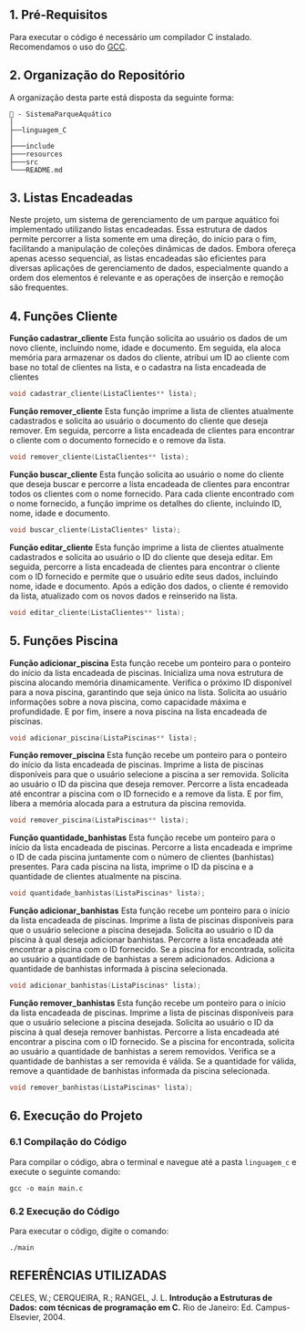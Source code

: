 ## 1. Pré-Requisitos

Para executar o código é necessário um compilador C instalado. Recomendamos o uso do [GCC](https://gcc.gnu.org/).

## 2. Organização do Repositório
A organização desta parte está disposta da seguinte forma:

``` 
📁 - SistemaParqueAquático
│
├──linguagem_C
│
├───include
├───resources
├───src
└───README.md
```

## 3. Listas Encadeadas
Neste projeto, um sistema de gerenciamento de um parque aquático foi implementado utilizando listas encadeadas. Essa estrutura de dados permite percorrer a lista somente em uma direção, do início para o fim, facilitando a manipulação de coleções dinâmicas de dados. Embora ofereça apenas acesso sequencial, as listas encadeadas são eficientes para diversas aplicações de gerenciamento de dados, especialmente quando a ordem dos elementos é relevante e as operações de inserção e remoção são frequentes.

## 4. Funções Cliente
**Função cadastrar_cliente**
Esta função solicita ao usuário os dados de um novo cliente, incluindo nome, idade e documento. Em seguida, ela aloca memória para armazenar os dados do cliente, atribui um ID ao cliente com base no total de clientes na lista, e o cadastra na lista encadeada de clientes
```c
void cadastrar_cliente(ListaClientes** lista);
```

**Função remover_cliente**
Esta função imprime a lista de clientes atualmente cadastrados e solicita ao usuário o documento do cliente que deseja remover. Em seguida, percorre a lista encadeada de clientes para encontrar o cliente com o documento fornecido e o remove da lista.
```c
void remover_cliente(ListaClientes** lista);
```

**Função buscar_cliente**
Esta função solicita ao usuário o nome do cliente que deseja buscar e percorre a lista encadeada de clientes para encontrar todos os clientes com o nome fornecido. Para cada cliente encontrado com o nome fornecido, a função imprime os detalhes do cliente, incluindo ID, nome, idade e documento.
```c
void buscar_cliente(ListaClientes* lista);
```

**Função editar_cliente**
Esta função imprime a lista de clientes atualmente cadastrados e solicita ao usuário o ID do cliente que deseja editar. Em seguida, percorre a lista encadeada de clientes para encontrar o cliente com o ID fornecido e permite que o usuário edite seus dados, incluindo nome, idade e documento. Após a edição dos dados, o cliente é removido da lista, atualizado com os novos dados e reinserido na lista.
```c
void editar_cliente(ListaClientes** lista);
```

## 5. Funções Piscina
**Função adicionar_piscina**
Esta função recebe um ponteiro para o ponteiro do início da lista encadeada de piscinas. Inicializa uma nova estrutura de piscina alocando memória dinamicamente. Verifica o próximo ID disponível para a nova piscina, garantindo que seja único na lista. Solicita ao usuário informações sobre a nova piscina, como capacidade máxima e profundidade. E por fim, insere a nova piscina na lista encadeada de piscinas.
```c
void adicionar_piscina(ListaPiscinas** lista);
```

**Função remover_piscina**
 Esta função recebe um ponteiro para o ponteiro do início da lista encadeada de piscinas. Imprime a lista de piscinas disponíveis para que o usuário selecione a piscina a ser removida. Solicita ao usuário o ID da piscina que deseja remover. Percorre a lista encadeada até encontrar a piscina com o ID fornecido e a remove da lista. E por fim, libera a memória alocada para a estrutura da piscina removida.
 ```c
void remover_piscina(ListaPiscinas** lista);
```

**Função quantidade_banhistas**
Esta função recebe um ponteiro para o início da lista encadeada de piscinas. Percorre a lista encadeada e imprime o ID de cada piscina juntamente com o número de clientes (banhistas) presentes. Para cada piscina na lista, imprime o ID da piscina e a quantidade de clientes atualmente na piscina.
 ```c
void quantidade_banhistas(ListaPiscinas* lista);
```

**Função adicionar_banhistas**
Esta função recebe um ponteiro para o início da lista encadeada de piscinas. Imprime a lista de piscinas disponíveis para que o usuário selecione a piscina desejada. Solicita ao usuário o ID da piscina à qual deseja adicionar banhistas. Percorre a lista encadeada até encontrar a piscina com o ID fornecido. Se a piscina for encontrada, solicita ao usuário a quantidade de banhistas a serem adicionados. Adiciona a quantidade de banhistas informada à piscina selecionada.
 ```c
void adicionar_banhistas(ListaPiscinas* lista);
```

**Função remover_banhistas**
Esta função recebe um ponteiro para o início da lista encadeada de piscinas. Imprime a lista de piscinas disponíveis para que o usuário selecione a piscina desejada. Solicita ao usuário o ID da piscina à qual deseja remover banhistas. Percorre a lista encadeada até encontrar a piscina com o ID fornecido. Se a piscina for encontrada, solicita ao usuário a quantidade de banhistas a serem removidos. Verifica se a quantidade de banhistas a ser removida é válida. Se a quantidade for válida, remove a quantidade de banhistas informada da piscina selecionada.
 ```c
void remover_banhistas(ListaPiscinas* lista);
```

## 6. Execução do Projeto
### 6.1 Compilação do Código
Para compilar o código, abra o terminal e navegue até a pasta `linguagem_c` e execute o seguinte comando:
```
gcc -o main main.c 
```
### 6.2 Execução do Código
Para executar o código, digite o comando:
```
./main
```

## REFERÊNCIAS UTILIZADAS
CELES, W.; CERQUEIRA, R.; RANGEL, J. L. **Introdução a Estruturas de Dados: com técnicas de programação em C.** Rio de Janeiro: Ed. Campus-Elsevier, 2004.